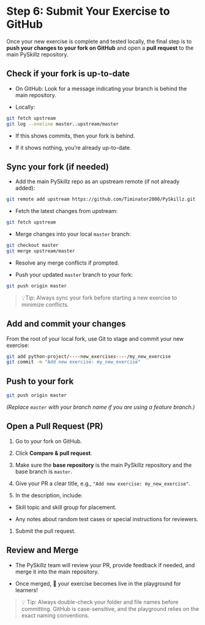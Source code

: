 # Step 6: Submit Your Exercise to GitHub

Once your new exercise is complete and tested locally, the final step is to __push your changes to your fork on GitHub__ and open a __pull request__ to the main PySkillz repository.

## Check if your fork is up-to-date

* On GitHub: Look for a message indicating your branch is behind the main repository.

* Locally:

```bash
git fetch upstream
git log --oneline master..upstream/master
```

* If this shows commits, then your fork is behind.

* If it shows nothing, you’re already up-to-date.


## Sync your fork (if needed)

* Add the main PySkillz repo as an upstream remote (if not already added):

```bash
git remote add upstream https://github.com/Timinator2000/PySkillz.git
```

* Fetch the latest changes from upstream:

```bash
git fetch upstream
```

* Merge changes into your local `master` branch:

```bash
git checkout master
git merge upstream/master
```

* Resolve any merge conflicts if prompted.

* Push your updated `master` branch to your fork:

```bash
git push origin master
```

>💡Tip: Always sync your fork before starting a new exercise to minimize conflicts.

## Add and commit your changes

From the root of your local fork, use Git to stage and commit your new exercise:

```bash
git add python-project/----new_exercises----/my_new_exercise
git commit -m "Add new exercise: my_new_exercise"
```

## Push to your fork

```bash
git push origin master
```

_(Replace `master` with your branch name if you are using a feature branch.)_

## Open a Pull Request (PR)

1. Go to your fork on GitHub.

1. Click __Compare & pull request__.

1. Make sure the __base repository__ is the main PySkillz repository and the base branch is `master`.

1. Give your PR a clear title, e.g., `"Add new exercise: my_new_exercise"`.

1. In the description, include:

  * Skill topic and skill group for placement.

  * Any notes about random test cases or special instructions for reviewers.

1. Submit the pull request.

## Review and Merge

* The PySkillz team will review your PR, provide feedback if needed, and merge it into the main repository.

* Once merged, 🎉 your exercise becomes live in the playground for learners!

>💡 Tip: Always double-check your folder and file names before committing. GitHub is case-sensitive, and the playground relies on the exact naming conventions.